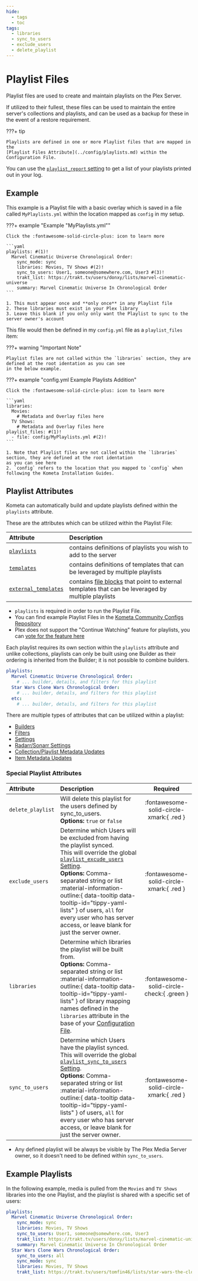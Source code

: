 ```yaml
---
hide:
  - tags
  - toc
tags:
  - libraries
  - sync_to_users
  - exclude_users
  - delete_playlist
---
```


# Playlist Files

Playlist files are used to create and maintain playlists on the Plex Server.

If utilized to their fullest, these files can be used to maintain the entire server's collections and playlists, and can 
be used as a backup for these in the event of a restore requirement.

???+ tip

    Playlists are defined in one or more Playlist files that are mapped in the 
    [Playlist Files Attribute](../config/playlists.md) within the Configuration File.

You can use the [`playlist_report` setting](../config/settings.md#playlist-report) to get a list of your playlists 
printed out in your log. 

## Example

This example is a Playlist file with a basic overlay which is saved in a file called `MyPlaylists.yml` within the 
location mapped as `config` in my setup.


???+ example "Example "MyPlaylists.yml""

    Click the :fontawesome-solid-circle-plus: icon to learn more

    ```yaml
    playlists: #(1)!
      Marvel Cinematic Universe Chronological Order:
        sync_mode: sync
        libraries: Movies, TV Shows #(2)!
        sync_to_users: User1, someone@somewhere.com, User3 #(3)!
        trakt_list: https://trakt.tv/users/donxy/lists/marvel-cinematic-universe
        summary: Marvel Cinematic Universe In Chronological Order
    ```

    1. This must appear once and **only once** in any Playlist file
    2. These libraries must exist in your Plex library
    3. Leave this blank if you only only want the Playlist to sync to the server owner's account

This file would then be defined in my `config.yml` file as a `playlist_files` item:

???+ warning "Important Note"

    Playlist files are not called within the `libraries` section, they are defined at the root identation as you can see 
    in the below example.

???+ example "config.yml Example Playlists Addition"

    Click the :fontawesome-solid-circle-plus: icon to learn more

    ```yaml
    libraries:
      Movies:
        # Metadata and Overlay files here
      TV Shows:
        # Metadata and Overlay files here
    playlist_files: #(1)!
      - file: config/MyPlaylists.yml #(2)!
    ```

    1. Note that Playlist files are not called within the `libraries` section, they are defined at the root identation 
    as you can see here
    2. `config` refers to the location that you mapped to `config` when following the Kometa Installation Guides.

## Playlist Attributes

Kometa can automatically build and update playlists defined within the `playlists` attribute.

These are the attributes which can be utilized within the Playlist File:

| Attribute                            | Description                                                                                                             |
| :----------------------------------- | :---------------------------------------------------------------------------------------------------------------------- |
| [`playlists`](#playlist-attributes)  | contains definitions of playlists you wish to add to the server                                                         |
| [`templates`](templates.md)          | contains definitions of templates that can be leveraged by multiple playlists                                           |
| [`external_templates`](templates.md) | contains [file blocks](../config/files.md) that point to external templates that can be leveraged by multiple playlists |

* `playlists` is required in order to run the Playlist File.
* You can find example Playlist Files in the 
[Kometa Community Configs Repository](https://github.com/Kometa-Team/Community-Configs)
* Plex does not support the "Continue Watching" feature for playlists, you can
[vote for the feature here](https://forums.plex.tv/t/playlists-remember-position-for-subsequent-resume/84866/39)


Each playlist requires its own section within the `playlists` attribute and unlike collections, playlists can only be 
built using one Builder as their ordering is inherited from the Builder; it is not possible to combine builders.

```yaml
playlists:
  Marvel Cinematic Universe Chronological Order:
    # ... builder, details, and filters for this playlist
  Star Wars Clone Wars Chronological Order:
    # ... builder, details, and filters for this playlist
  etc:
    # ... builder, details, and filters for this playlist
```

There are multiple types of attributes that can be utilized within a playlist:

* [Builders](builders/overview.md)
* [Filters](filters.md)
* [Settings](settings.md)
* [Radarr/Sonarr Settings](settings.md)
* [Collection/Playlist Metadata Updates](updates.md)
* [Item Metadata Updates](item_updates.md)

### Special Playlist Attributes

| Attribute         | Description                                                                                                                                                                                                                                                                                                       |                  Required                  |
| :---------------- | :---------------------------------------------------------------------------------------------------------------------------------------------------------------------------------------------------------------------------------------------------------------------------------------------------------------- | :----------------------------------------: |
| `delete_playlist` | Will delete this playlist for the users defined by sync_to_users.<br>**Options:** `true` or `false`                                                                                                                                                                                                               |  :fontawesome-solid-circle-xmark:{ .red }  |
| `exclude_users`   | Determine which Users will be excluded from having the playlist synced.<br>This will override the global [`playlist_excude_users` Setting](../config/settings.md).<br>**Options:** Comma-separated string or list :material-information-outline:{ data-tooltip data-tooltip-id="tippy-yaml-lists" } of users, `all` for every user who has server access, or leave blank for just the server owner. |  :fontawesome-solid-circle-xmark:{ .red }  |
| `libraries`       | Determine which libraries the playlist will be built from.<br>**Options:** Comma-separated string or list :material-information-outline:{ data-tooltip data-tooltip-id="tippy-yaml-lists" } of library mapping names defined in the `libraries` attribute in the base of your [Configuration File](../config/overview.md).                                                                          | :fontawesome-solid-circle-check:{ .green } |
| `sync_to_users`   | Determine which Users have the playlist synced.<br>This will override the global [`playlist_sync_to_users` Setting](../config/settings.md).<br>**Options:** Comma-separated string or list :material-information-outline:{ data-tooltip data-tooltip-id="tippy-yaml-lists" } of users, `all` for every user who has server access, or leave blank for just the server owner.                        |  :fontawesome-solid-circle-xmark:{ .red }  |

* Any defined playlist will be always be visible by The Plex Media Server owner, so it doesn't need to be defined within `sync_to_users`.

## Example Playlists

In the following example, media is pulled from the `Movies` and `TV Shows` libraries into the one Playlist, and the 
playlist is shared with a specific set of users:

```yaml
playlists:
  Marvel Cinematic Universe Chronological Order:
    sync_mode: sync
    libraries: Movies, TV Shows
    sync_to_users: User1, someone@somewhere.com, User3
    trakt_list: https://trakt.tv/users/donxy/lists/marvel-cinematic-universe?sort=rank,asc
    summary: Marvel Cinematic Universe In Chronological Order
  Star Wars Clone Wars Chronological Order:
    sync_to_users: all
    sync_mode: sync
    libraries: Movies, TV Shows
    trakt_list: https://trakt.tv/users/tomfin46/lists/star-wars-the-clone-wars-chronological-episode-order
``` 
